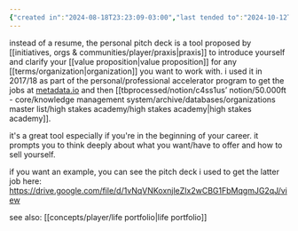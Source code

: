 ```yaml
---
{"created in":"2024-08-18T23:23:09-03:00","last tended to":"2024-10-12T19:06:13-03:00","tags":["experiment","concept","player","communication","professional","🌿"],"dg-publish":true,"notestage":["🌿"],"permalink":"/experiments/made-by-me/player/personal-pitch-deck/","dgPassFrontmatter":true,"created":"2024-08-18T23:23:09.877-03:00","updated":"2024-10-12T19:06:13.950-03:00"}
---
```


instead of a resume, the personal pitch deck is a tool proposed by [[initiatives, orgs & communities/player/praxis\|praxis]] to introduce yourself and clarify your [[value proposition\|value proposition]] for any [[terms/organization\|organization]] you want to work with. i used it in 2017/18 as part of the personal/professional accelerator program to get the jobs at [metadata.io](https://metadata.io/) and then [[tbprocessed/notion/c4ss1us’ notion/50.000ft - core/knowledge management system/archive/databases/organizations master list/high stakes academy/high stakes academy\|high stakes academy]].

it's a great tool especially if you're in the beginning of your career. it prompts you to think deeply about what you want/have to offer and how to sell yourself.

if you want an example, you can see the pitch deck i used to get the latter job here: https://drive.google.com/file/d/1vNqVNKoxnjleZIx2wCBG1FbMqgmJG2qJ/view

see also: [[concepts/player/life portfolio\|life portfolio]]